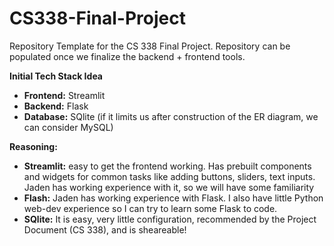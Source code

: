 # CS338-Final-Project
Repository Template for the CS 338 Final Project. Repository can be populated once we finalize the backend + frontend tools.

**Initial Tech Stack Idea**
- **Frontend:** Streamlit
- **Backend:** Flask
- **Database:** SQlite (if it limits us after construction of the ER diagram, we can consider MySQL)

**Reasoning:**
- **Streamlit:** easy to get the frontend working. Has prebuilt components and widgets for common tasks like adding buttons, sliders, text inputs. Jaden has working experience with it, so we will have some familiarity
- **Flash:** Jaden has working experience with Flask. I also have little Python web-dev experience so I can try to learn some Flask to code.
- **SQlite:** It is easy, very little configuration, recommended by the Project Document (CS 338), and is sheareable! 
